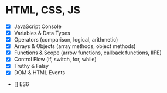 # HTML, CSS, JS
- [x] JavaScript Console
- [x] Variables & Data Types
- [x] Operators (comparison, logical, arithmetic)
- [x] Arrays & Objects (array methods, object methods)
- [x] Functions & Scope (arrow functions, callback functions, IIFE)
- [x] Control Flow (if, switch, for, while)
- [x] Truthy & Falsy
- [x] DOM & HTML Events
- [] ES6
